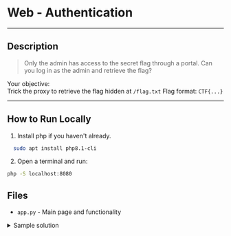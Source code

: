# Web - Authentication

---

## Description

> Only the admin has access to the secret flag through a portal.
> Can you log in as the admin and retrieve the flag?

Your objective:  
Trick the proxy to retrieve the flag hidden at `/flag.txt`
Flag format: `CTF{...}`

---

## How to Run Locally 

1. Install php if you haven't already.

  ```bash
    sudo apt install php8.1-cli
  ```
2. Open a terminal and run:

```bash
php -S localhost:8080
```

## Files
- `app.py` - Main page and functionality

<details>
  <summary>Sample solution</summary>
  Enter "admin" into the user field, then access the protal directly.
</details>
